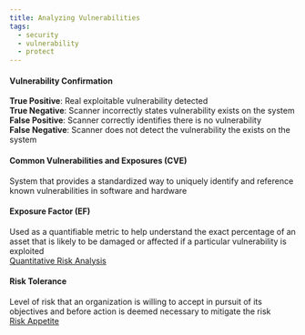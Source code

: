 ```yaml
---
title: Analyzing Vulnerabilities
tags:
  - security
  - vulnerability
  - protect
---
```


#### Vulnerability Confirmation
**True Positive**: Real exploitable vulnerability detected  
**True Negative**: Scanner incorrectly states vulnerability exists on the system  
**False Positive**: Scanner correctly identifies there is no vulnerability  
**False Negative**: Scanner does not detect the vulnerability the exists on the system

#### Common Vulnerabilities and Exposures (CVE)
System that provides a standardized way to uniquely identify and reference known vulnerabilities in software and hardware

#### Exposure Factor (EF)
Used as a quantifiable metric to help understand the exact percentage of an asset that is likely to be damaged or affected if a particular vulnerability is exploited  
[Quantitative Risk Analysis](../risk-management/risk-analysis.md#Quantitative%20Risk%20Analysis)

#### Risk Tolerance
Level of risk that an organization is willing to accept in pursuit of its objectives and before action is deemed necessary to mitigate the risk  
[Risk Appetite](../risk-management/risk-register.md#Risk%20Appetite)